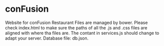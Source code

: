 # conFusion
Website for conFusion Restaurant
Files are managed by bower.
Please check index.html to make sure the paths of all the .js and .css files are aligned with where tha files are.
The contant in services.js should change to adapt your server.
Database file: db.json.
